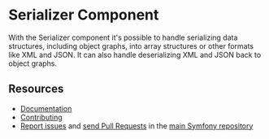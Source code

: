 Serializer Component
====================

With the Serializer component it's possible to handle serializing data structures,
including object graphs, into array structures or other formats like XML and JSON.
It can also handle deserializing XML and JSON back to object graphs.

Resources
---------

  * [Documentation](https://symfony.com/doc/current/components/serializer.html)
  * [Contributing](https://symfony.com/doc/current/contributing/index.html)
  * [Report issues](https://github.com/symfony/symfony/issues) and
    [send Pull Requests](https://github.com/symfony/symfony/pulls)
    in the [main Symfony repository](https://github.com/symfony/symfony)
